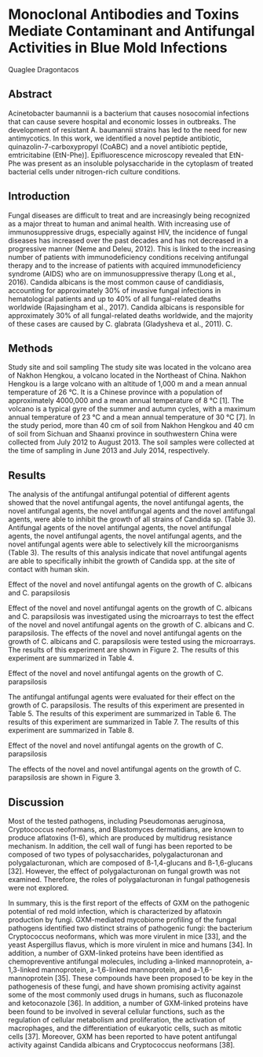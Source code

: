 # Monoclonal Antibodies and Toxins Mediate Contaminant and Antifungal Activities in Blue Mold Infections
Quaglee Dragontacos


## Abstract
Acinetobacter baumannii is a bacterium that causes nosocomial infections that can cause severe hospital and economic losses in outbreaks. The development of resistant A. baumannii strains has led to the need for new antimycotics. In this work, we identified a novel peptide antibiotic, quinazolin-7-carboxypropyl (CoABC) and a novel antibiotic peptide, emtricitabine (EtN-Phe)]. Epifluorescence microscopy revealed that EtN-Phe was present as an insoluble polysaccharide in the cytoplasm of treated bacterial cells under nitrogen-rich culture conditions.


## Introduction
Fungal diseases are difficult to treat and are increasingly being recognized as a major threat to human and animal health. With increasing use of immunosuppressive drugs, especially against HIV, the incidence of fungal diseases has increased over the past decades and has not decreased in a progressive manner (Neme and Deleu, 2012). This is linked to the increasing number of patients with immunodeficiency conditions receiving antifungal therapy and to the increase of patients with acquired immunodeficiency syndrome (AIDS) who are on immunosuppressive therapy (Long et al., 2016). Candida albicans is the most common cause of candidiasis, accounting for approximately 30% of invasive fungal infections in hematological patients and up to 40% of all fungal-related deaths worldwide (Rajasingham et al., 2017). Candida albicans is responsible for approximately 30% of all fungal-related deaths worldwide, and the majority of these cases are caused by C. glabrata (Gladysheva et al., 2011). C.


## Methods
Study site and soil sampling
The study site was located in the volcano area of Nakhon Hengkou, a volcano located in the Northeast of China. Nakhon Hengkou is a large volcano with an altitude of 1,000 m and a mean annual temperature of 26 °C. It is a Chinese province with a population of approximately 4000,000 and a mean annual temperature of 8 °C [1]. The volcano is a typical gyre of the summer and autumn cycles, with a maximum annual temperature of 23 °C and a mean annual temperature of 30 °C [7]. In the study period, more than 40 cm of soil from Nakhon Hengkou and 40 cm of soil from Sichuan and Shaanxi province in southwestern China were collected from July 2012 to August 2013. The soil samples were collected at the time of sampling in June 2013 and July 2014, respectively.


## Results
The analysis of the antifungal antifungal potential of different agents showed that the novel antifungal agents, the novel antifungal agents, the novel antifungal agents, the novel antifungal agents and the novel antifungal agents, were able to inhibit the growth of all strains of Candida sp. (Table 3). Antifungal agents of the novel antifungal agents, the novel antifungal agents, the novel antifungal agents, the novel antifungal agents, and the novel antifungal agents were able to selectively kill the microorganisms (Table 3). The results of this analysis indicate that novel antifungal agents are able to specifically inhibit the growth of Candida spp. at the site of contact with human skin.

Effect of the novel and novel antifungal agents on the growth of C. albicans and C. parapsilosis

Effect of the novel and novel antifungal agents on the growth of C. albicans and C. parapsilosis was investigated using the microarrays to test the effect of the novel and novel antifungal agents on the growth of C. albicans and C. parapsilosis. The effects of the novel and novel antifungal agents on the growth of C. albicans and C. parapsilosis were tested using the microarrays. The results of this experiment are shown in Figure 2. The results of this experiment are summarized in Table 4.

Effect of the novel and novel antifungal agents on the growth of C. parapsilosis

The antifungal antifungal agents were evaluated for their effect on the growth of C. parapsilosis. The results of this experiment are presented in Table 5. The results of this experiment are summarized in Table 6. The results of this experiment are summarized in Table 7. The results of this experiment are summarized in Table 8.

Effect of the novel and novel antifungal agents on the growth of C. parapsilosis

The effects of the novel and novel antifungal agents on the growth of C. parapsilosis are shown in Figure 3.


## Discussion
Most of the tested pathogens, including Pseudomonas aeruginosa, Cryptococcus neoformans, and Blastomyces dermatidians, are known to produce aflatoxins (1-6), which are produced by multidrug resistance mechanism. In addition, the cell wall of fungi has been reported to be composed of two types of polysaccharides, polygalacturonan and polygalacturonan, which are composed of ß-1,4-glucans and ß-1,6-glucans [32]. However, the effect of polygalacturonan on fungal growth was not examined. Therefore, the roles of polygalacturonan in fungal pathogenesis were not explored.

In summary, this is the first report of the effects of GXM on the pathogenic potential of red mold infection, which is characterized by aflatoxin production by fungi. GXM-mediated mycobiome profiling of the fungal pathogens identified two distinct strains of pathogenic fungi: the bacterium Cryptococcus neoformans, which was more virulent in mice [33], and the yeast Aspergillus flavus, which is more virulent in mice and humans [34]. In addition, a number of GXM-linked proteins have been identified as chemopreventive antifungal molecules, including a-linked mannoprotein, a-1,3-linked mannoprotein, a-1,6-linked mannoprotein, and a-1,6-mannoprotein [35]. These compounds have been proposed to be key in the pathogenesis of these fungi, and have shown promising activity against some of the most commonly used drugs in humans, such as fluconazole and ketoconazole [36]. In addition, a number of GXM-linked proteins have been found to be involved in several cellular functions, such as the regulation of cellular metabolism and proliferation, the activation of macrophages, and the differentiation of eukaryotic cells, such as mitotic cells [37]. Moreover, GXM has been reported to have potent antifungal activity against Candida albicans and Cryptococcus neoformans [38].
